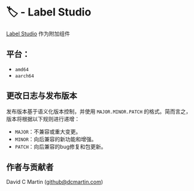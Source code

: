 # 🏷️ - Label Studio

[Label Studio](http://labelstud.io) 作为附加组件

## 平台：

+ `amd64`
+ `aarch64`

## 更改日志与发布版本
发布版本基于语义化版本控制，并使用 ``MAJOR.MINOR.PATCH`` 的格式。简而言之，版本将根据以下规则进行递增：

- ``MAJOR``：不兼容或重大变更。
- ``MINOR``：向后兼容的新功能和增强。
- ``PATCH``：向后兼容的bug修复和包更新。

## 作者与贡献者
David C Martin (github@dcmartin.com)

[commits]: https://github.com/dcmartin/addon-ambianic/commits/master
[contributors]: https://github.com/dcmartin/addon-ambianic/graphs/contributors
[dcmartin]: https://github.com/dcmartin
[issue]: https://github.com/dcmartin/addon-ambianic/issues
[keepchangelog]: http://keepachangelog.com/en/1.0.0/
[releases]: https://github.com/dcmartin/addon-ambianic/releases
[repository]: https://github.com/dcmartin/hassio-addons